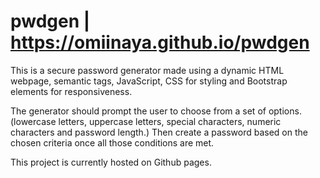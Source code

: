 # pwdgen | https://omiinaya.github.io/pwdgen

This is a secure password generator made using a dynamic HTML webpage, semantic tags, JavaScript, CSS for styling and Bootstrap elements for responsiveness.

The generator should prompt the user to choose from a set of options. (lowercase letters, uppercase letters, special characters, numeric characters and password length.) Then create a password based on the chosen criteria once all those conditions are met.

This project is currently hosted on Github pages.
